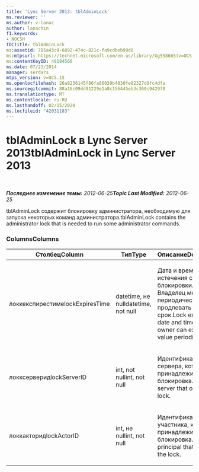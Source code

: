 ```yaml
---
title: 'Lync Server 2013: tblAdminLock'
ms.reviewer: ''
ms.author: v-lanac
author: lanachin
f1.keywords:
- NOCSH
TOCTitle: tblAdminLock
ms:assetid: 785a43c0-6892-474c-821c-fa9cdbeb99d8
ms:mtpsurl: https://technet.microsoft.com/en-us/library/Gg558665(v=OCS.15)
ms:contentKeyID: 48184560
ms.date: 07/23/2014
manager: serdars
mtps_version: v=OCS.15
ms.openlocfilehash: 26a8236145f86fa86039b4030fe82327d9fc4dfa
ms.sourcegitcommit: 88a16c09dd91229e1a8c156445eb3c360c942978
ms.translationtype: MT
ms.contentlocale: ru-RU
ms.lasthandoff: 02/15/2020
ms.locfileid: "42031183"
---
```

<div data-xmlns="http://www.w3.org/1999/xhtml">

<div class="topic" data-xmlns="http://www.w3.org/1999/xhtml" data-msxsl="urn:schemas-microsoft-com:xslt" data-cs="http://msdn.microsoft.com/">

<div data-asp="http://msdn2.microsoft.com/asp">

# <a name="tbladminlock-in-lync-server-2013"></a><span data-ttu-id="93747-102">tblAdminLock в Lync Server 2013</span><span class="sxs-lookup"><span data-stu-id="93747-102">tblAdminLock in Lync Server 2013</span></span>

</div>

<div id="mainSection">

<div id="mainBody">

<span> </span>

<span data-ttu-id="93747-103">_**Последнее изменение темы:** 2012-06-25_</span><span class="sxs-lookup"><span data-stu-id="93747-103">_**Topic Last Modified:** 2012-06-25_</span></span>

<span data-ttu-id="93747-104">tblAdminLock содержит блокировку администратора, необходимую для запуска некоторых команд администратора.</span><span class="sxs-lookup"><span data-stu-id="93747-104">tblAdminLock contains the administrator lock that is needed to run some administrator commands.</span></span>

### <a name="columns"></a><span data-ttu-id="93747-105">Columns</span><span class="sxs-lookup"><span data-stu-id="93747-105">Columns</span></span>

<table>
<colgroup>
<col style="width: 33%" />
<col style="width: 33%" />
<col style="width: 33%" />
</colgroup>
<thead>
<tr class="header">
<th><span data-ttu-id="93747-106">Столбец</span><span class="sxs-lookup"><span data-stu-id="93747-106">Column</span></span></th>
<th><span data-ttu-id="93747-107">Тип</span><span class="sxs-lookup"><span data-stu-id="93747-107">Type</span></span></th>
<th><span data-ttu-id="93747-108">Описание</span><span class="sxs-lookup"><span data-stu-id="93747-108">Description</span></span></th>
</tr>
</thead>
<tbody>
<tr class="odd">
<td><p><span data-ttu-id="93747-109">локкекспирестиме</span><span class="sxs-lookup"><span data-stu-id="93747-109">lockExpiresTime</span></span></p></td>
<td><p><span data-ttu-id="93747-110">datetime, не null</span><span class="sxs-lookup"><span data-stu-id="93747-110">datetime, not null</span></span></p></td>
<td><p><span data-ttu-id="93747-p101">Дата и время истечения срока блокировки. Владелец может периодически продлевать этот срок.</span><span class="sxs-lookup"><span data-stu-id="93747-p101">Lock expiration date and time. The owner can extend this value periodically.</span></span></p></td>
</tr>
<tr class="even">
<td><p><span data-ttu-id="93747-113">локксерверид</span><span class="sxs-lookup"><span data-stu-id="93747-113">lockServerID</span></span></p></td>
<td><p><span data-ttu-id="93747-114">int, not null</span><span class="sxs-lookup"><span data-stu-id="93747-114">int, not null</span></span></p></td>
<td><p><span data-ttu-id="93747-115">Идентификатора сервера, которому принадлежит блокировка.</span><span class="sxs-lookup"><span data-stu-id="93747-115">ID of the server that owns the lock.</span></span></p></td>
</tr>
<tr class="odd">
<td><p><span data-ttu-id="93747-116">локкакторид</span><span class="sxs-lookup"><span data-stu-id="93747-116">lockActorID</span></span></p></td>
<td><p><span data-ttu-id="93747-117">int, не null</span><span class="sxs-lookup"><span data-stu-id="93747-117">int, not null</span></span></p></td>
<td><p><span data-ttu-id="93747-118">Идентификатора участника, которому принадлежит блокировка.</span><span class="sxs-lookup"><span data-stu-id="93747-118">ID of the principal that owns the lock.</span></span></p></td>
</tr>
</tbody>
</table>


</div>

<span> </span>

</div>

</div>

</div>

